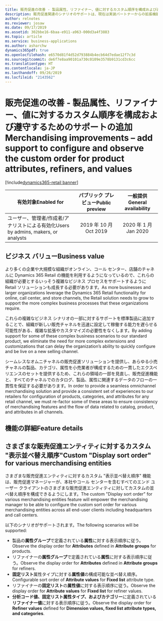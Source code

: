 ```yaml
---
title: 販売促進の改善 - 製品属性、リファイナー、値に対するカスタム順序を構成および遵守するためのサポートの追加
description: 販売促進関連のシナリオのサポートは、現在は実装パートナーからの拡張機能が必要な既存のシナリオとよく一致するように強化されます。
author: relnotes
ms.reviewer: josaw
ms.date: 09/17/2019
ms.assetid: 302bbe16-6baa-e911-a963-000d3a4f3883
ms.topic: article
ms.service: business-applications
ms.author: asharchw
dynamics365pdf: true
ms.openlocfilehash: e6570d81f4d52d793884b4ecb64d7edae12f7c3d
ms.sourcegitcommit: de6f7e8aa90101a730c0109e3578b9131cd3c6cc
ms.translationtype: HT
ms.contentlocale: ja-JP
ms.lasthandoff: 09/26/2019
ms.locfileid: "2143562"
---
```

# <a name="merchandising-improvements--add-support-to-configure-and-observe-the-custom-order-for-product-attributes-refiners-and-values"></a><span data-ttu-id="8a3b4-103">販売促進の改善 - 製品属性、リファイナー、値に対するカスタム順序を構成および遵守するためのサポートの追加</span><span class="sxs-lookup"><span data-stu-id="8a3b4-103">Merchandising improvements – add support to configure and observe the custom order for product attributes, refiners, and values</span></span>
[!include[dynamics365-retail banner](../includes/dynamics365-retail.md)]

| <span data-ttu-id="8a3b4-104">有効対象</span><span class="sxs-lookup"><span data-stu-id="8a3b4-104">Enabled for</span></span>    |  <span data-ttu-id="8a3b4-105">パブリック プレビュー</span><span class="sxs-lookup"><span data-stu-id="8a3b4-105">Public preview</span></span> | <span data-ttu-id="8a3b4-106">一般提供</span><span class="sxs-lookup"><span data-stu-id="8a3b4-106">General availability</span></span> | 
| ---------- | :----------: |:----------: |
|<span data-ttu-id="8a3b4-107">ユーザー、管理者/作成者/アナリストによる有効化</span><span class="sxs-lookup"><span data-stu-id="8a3b4-107">Users by admins, makers, or analysts</span></span>|<span data-ttu-id="8a3b4-108">2019 年 10 月</span><span class="sxs-lookup"><span data-stu-id="8a3b4-108">Oct 2019</span></span>| <span data-ttu-id="8a3b4-109">2020 年 1 月</span><span class="sxs-lookup"><span data-stu-id="8a3b4-109">Jan 2020</span></span>|


## <a name="business-value"></a><span data-ttu-id="8a3b4-110">ビジネス バリュー</span><span class="sxs-lookup"><span data-stu-id="8a3b4-110">Business value</span></span>
<!-- bv start -->
<span data-ttu-id="8a3b4-111">より多くの企業や大規模な組織がオンライン、コール センター、店舗のチャネルに Dynamics 365 Retail の機能を利用するようになっているので、これらの組織が必要とするいっそう複雑なビジネス プロセスをサポートするように Retail ソリューションも成長する必要があります。</span><span class="sxs-lookup"><span data-stu-id="8a3b4-111">As more businesses and larger organizations leverage the Dynamics 365 Retail functionality for online, call center, and store channels, the Retail solution needs to grow to support the more complex business processes that these organizations require.</span></span> 

<span data-ttu-id="8a3b4-112">これらの複雑なビジネス シナリオの一部に対するサポートを標準製品に追加することで、組織が新しい販売チャネルを迅速に設定して稼働する能力を遅らせる可能性がある、複雑な拡張やカスタマイズの必要性をなくします。</span><span class="sxs-lookup"><span data-stu-id="8a3b4-112">By adding support for some of these complex business scenarios to our standard product, we eliminate the need for more complex extensions and customizations that can delay the organization’s ability to quickly configure and be live on a new selling channel.</span></span> 

<span data-ttu-id="8a3b4-113">シームレスなオムニチャネルの販売促進ソリューションを提供し、あらゆる小売チャネルの製品、カテゴリ、属性を小売業者が構成するための一貫したエクスペリエンスのセットを提供するため、これらの領域の一部を見直し、販売促進機能と、すべてのチャネルでのカタログ、製品、属性に関連するデータのフローの一貫性を保証する必要があります。</span><span class="sxs-lookup"><span data-stu-id="8a3b4-113">In order to provide a seamless omnichannel merchandising solution and provide a consistent set of experiences to our retailers for configuration of products, categories, and attributes for any retail channel, we must re-factor some of these areas to ensure consistency of merchandising features and the flow of data related to catalog, product, and attributes in all channels.</span></span>
<!-- bv end -->



## <a name="feature-details"></a><span data-ttu-id="8a3b4-114">機能の詳細</span><span class="sxs-lookup"><span data-stu-id="8a3b4-114">Feature details</span></span>
<!--feature detail start -->
## <a name="custom-display-sort-order-for-various-merchandising-entities"></a><span data-ttu-id="8a3b4-115">さまざまな販売促進エンティティに対するカスタム "表示並べ替え順序"</span><span class="sxs-lookup"><span data-stu-id="8a3b4-115">Custom "Display sort order" for various merchandising entities</span></span>

<span data-ttu-id="8a3b4-116">さまざまな販売促進エンティティに対するカスタム "表示並べ替え順序" 機能は、販売促進マネージャーが、本社やコール センターを含むすべてのエンド ユーザー クライアントのさまざまな販売促進エンティティに対してカスタムの並べ替え順序を構成できるようにします。</span><span class="sxs-lookup"><span data-stu-id="8a3b4-116">The custom "Display sort order" for various merchandising entities feature will empower the merchandising manager to be able to configure the custom sort order for various merchandising entities across all end-user clients including headquarters and call centers.</span></span> 

<span data-ttu-id="8a3b4-117">以下のシナリオがサポートされます。</span><span class="sxs-lookup"><span data-stu-id="8a3b4-117">The following scenarios will be supported:</span></span> 
                
- <span data-ttu-id="8a3b4-118">製品の**属性グループ**で定義されている**属性**に対する表示順序に従う。</span><span class="sxs-lookup"><span data-stu-id="8a3b4-118">Observe the display order for **Attributes** defined in **Attribute groups** for products.</span></span>     
- <span data-ttu-id="8a3b4-119">リファイナーの**属性グループ**で定義されている**属性**に対する表示順序に従う。</span><span class="sxs-lookup"><span data-stu-id="8a3b4-119">Observe the display order for **Attributes** defined in **Attribute groups** for refiners.</span></span>               
- <span data-ttu-id="8a3b4-120">**固定リスト**属性タイプに対する**属性値**の構成可能な並べ替え順序。</span><span class="sxs-lookup"><span data-stu-id="8a3b4-120">Configurable sort order of **Attribute values** for **Fixed list** attribute type.</span></span>   
- <span data-ttu-id="8a3b4-121">リファイナーの**固定リスト**の**属性値**に対する表示順序に従う。</span><span class="sxs-lookup"><span data-stu-id="8a3b4-121">Observe the display order for **Attribute values** for **Fixed list** for refiner values.</span></span>                        
- <span data-ttu-id="8a3b4-122">**分析コード値、固定リスト属性タイプ、およびカテゴリー**に定義されている**リファイナー値**に対する表示順序に従う。</span><span class="sxs-lookup"><span data-stu-id="8a3b4-122">Observe the display order for **Refiner values** defined for **Dimension values, fixed list attribute types, and categories**.</span></span>
<!--feature detail end -->











